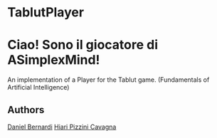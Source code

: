 # TablutPlayer

Ciao! Sono il giocatore di ASimplexMind! 
=======
An implementation of a Player for the Tablut game. (Fundamentals of Artificial Intelligence)

## Authors
[Daniel Bernardi](https://github.com/ancaah)
[Hiari Pizzini Cavagna](https://github.com/hiaripc)

